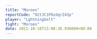 ```yaml
---
title: "Moroes"
reportCode: "92tJC1P8zdqrZ43p"
player: "Lghtningbolt"
fight: "Moroes"
date: 2021-10-16T13:08:36.936000+00:00
---
```

